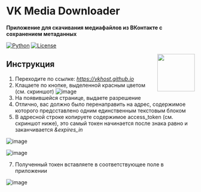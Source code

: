 # VK Media Downloader

**Приложение для скачивания медиафайлов из ВКонтакте с сохранением метаданных**

[![Python](https://img.shields.io/badge/Python-3.9%2B-blue?logo=python)](https://www.python.org/)
[![License](https://img.shields.io/badge/License-MIT-green)](LICENSE)

<img src="https://img.icons8.com/color/96/000000/vk-com.png" width="100" align="right">


## Инструкция
1. Переходите по ссылке: _https://vkhost.github.io_
2. Клацаете по кнопке, выделенной красным цветом (см. скриншот)
![image](https://github.com/user-attachments/assets/8dbaea99-6314-4c8e-aa4a-4ccae4def830)
3. На появившейся странице, выдаете разрешение
4. Отлично, вас должно было перенаправить на адрес, содержимое которого предсставлено одним единственным текстовым блоком
5. В адресной строке копируете содержимое access_token (см. скриншот ниже), это самый токен начинается после знака равно и заканчивается _&expires_in_
   
![image](https://github.com/user-attachments/assets/94a8822a-cc47-40e4-b229-c997a535d5f9)

![image](https://github.com/user-attachments/assets/aeef72be-4587-46fc-9498-eebe737ccf3d)

7. Полученный токен вставляете в соответствующее поле в приложении

![image](https://github.com/user-attachments/assets/2532fe47-1359-4d57-8e7c-c9487c46583d)
